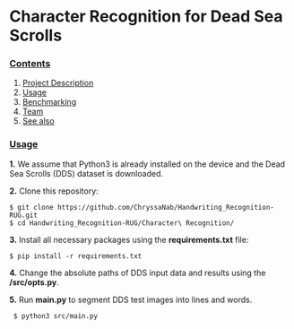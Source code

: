 # Character Recognition for Dead Sea Scrolls

### [**Contents**](#) <a name="cont"></a>
1. [Project Description](#descr)
2. [Usage](#Run)
3. [Benchmarking](#Ben)
4. [Team](#Team)
5. [See also](#ext) 

### [Usage](#) <a name="Run"></a>

**1.** We assume that Python3 is already installed on the device and the Dead Sea Scrolls (DDS) dataset is downloaded.

**2.** Clone this repository: 
``` shell
$ git clone https://github.com/ChryssaNab/Handwriting_Recognition-RUG.git
$ cd Handwriting_Recognition-RUG/Character\ Recognition/
```

**3.** Install all necessary packages using the **requirements.txt** file:
``` shell
$ pip install -r requirements.txt
```

**4.** Change the absolute paths of DDS input data and results using the **/src/opts.py**.

**5.** Run **main.py** to segment DDS test images into lines and words.

``` shell
 $ python3 src/main.py
 ```

